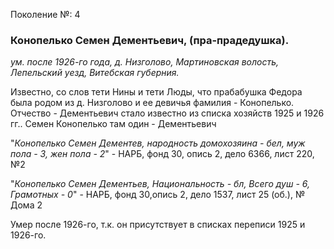 Поколение №: 4

### Конопелько Семен Дементьевич, (пра-прадедушка).

_ум. после 1926-го года, д. Низголово, Мартиновская волость, Лепельский уезд, Витебская губерния._

Известно, со слов тети Нины и тети Люды, что прабабушка Федора была родом из д. Низголово и ее 
девичья фамилия - Конопелько.
Отчество - Дементьевич стало известно из списка хозяйств 1925 и 1926 гг.. Семен Конопелько там один - Дементьевич

"_Конопелько Семен Дементев, народность домохозяина - бел, муж пола - 3, жен пола - 2_" - НАРБ, фонд 30, опись 2, дело 6366, лист 220, №2
 
"_Конопелько Семен Дементьев, Национальность - бл, Всего душ - 6, Грамотных - 0_" - НАРБ, фонд 30,опись 2, дело 1537, лист 25 (об.), № Дома 2 

Умер после 1926-го, т.к. он присутствует в списках переписи 1925 и 1926-го.
